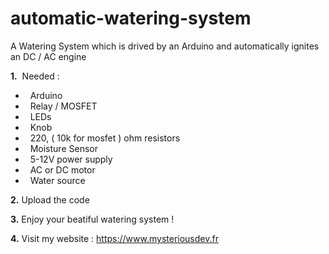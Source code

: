 # automatic-watering-system
A Watering System which is drived by an Arduino and automatically ignites an DC / AC engine

<b>1.</b> 
&nbsp;Needed :
<ul>
 <li>&nbsp;&nbsp;Arduino </li>
 <li>&nbsp;&nbsp;Relay / MOSFET </li>
 <li>&nbsp;&nbsp;LEDs </li>
 <li>&nbsp;&nbsp;Knob </li>
 <li>&nbsp;&nbsp;220, ( 10k for mosfet ) ohm resistors </li>
 <li>&nbsp;&nbsp;Moisture Sensor </li>
 <li>&nbsp;&nbsp;5-12V power supply </li>
 <li>&nbsp;&nbsp;AC or DC motor</li>
 <li>&nbsp;&nbsp;Water source</li>  
 </ul>
 
 
 <b>2.</b>
 Upload the code
 
 <b>3.</b>
 Enjoy your beatiful watering system !
 
 <b>4.</b>
 Visit my website : https://www.mysteriousdev.fr
